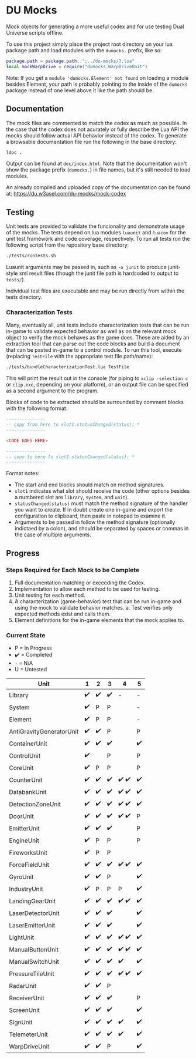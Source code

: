 # DU Mocks

Mock objects for generating a more useful codex and for use testing Dual Universe scripts offline.

To use this project simply place the project root directory on your lua package path and load modules with the `dumocks.` prefix, like so:

```lua
package.path = package.path..";../du-mocks/?.lua"
local mockWarpDrive = require("dumocks.WarpDriveUnit")
```

Note: If you get a `module 'dumocks.Element' not found` on loading a module besides Element, your path is probably pointing to the inside of the `dumocks` package instead of one level above it like the path should be.

## Documentation

The mock files are commented to match the codex as much as possible. In the case that the codex does not acurately or fully describe the Lua API the mocks should follow actual API behavior instead of the codex. To generate a browsable documentation file run the following in the base directory:

```sh
ldoc .
```

Output can be found at `doc/index.html`. Note that the documentation won't show the package prefix (`dumocks.`) in file names, but it's still needed to load modules.

An already compiled and uploaded copy of the documentation can be found at: https://du.w3asel.com/du-mocks/mock-codex

## Testing

Unit tests are provided to validate the funcionality and demonstrate usage of the mocks. The tests depend on lua modules `luaunit` and `luacov` for the unit test framework and code coverage, respectively. To run all tests run the following script from the repository base directory:

```sh
./tests/runTests.sh
```

Luaunit arguments may be passed in, such as `-o junit` to produce junit-style xml result files (though the junit file path is hardcoded to output to `tests/`).

Individual test files are executable and may be run directly from within the tests directory.

### Characterization Tests

Many, eventually all, unit tests include characterization tests that can be run in-game to validate expected behavior as well as on the relevant mock object to verify the mock behaves as the game does. These are aided by an extraction tool that can parse out the code blocks and build a document that can be pasted in-game to a control module. To run this tool, execute (replacing `TestFile` with the appropriate test file path/name):

```sh
./tests/bundleCharacterizationTest.lua TestFile
```

This will print the result out in the console (for piping to `xclip -selection c` or `clip.exe`, depending on your platform), or an output file can be specified as a second argument to the program.

Blocks of code to be extracted should be surrounded by comment blocks with the following format:

```lua
---------------
-- copy from here to slot1.statusChanged(status): *
---------------

<CODE GOES HERE>

---------------
-- copy to here to slot1.statusChanged(status): *
---------------
```

Format notes:

* The start and end blocks should match on method signatures. 
* `slot1` indicates what slot should receive the code (other options besides a numbered slot are `library`, `system`, and `unit`).
* `statusChanged(status)` must match the method signature of the handler you want to create. If in doubt create one in-game and export the configuration to clipboard, then paste in notepad to examine it.
* Arguments to be passed in follow the method signature (optionally indictaed by a colon), and should be separated by spaces or commas in the case of multiple arguments.

## Progress

### Steps Required for Each Mock to be Complete

1. Full documentation matching or exceeding the Codex.
2. Implementation to allow each method to be used for testing.
3. Unit testing for each method.
4. A characterization (game-behavior) test that can be run in-game and using the mock to validate behavior matches.
  a. Test verifies only expected methods exist and calls them.
5. Element definitions for the in-game elements that the mock applies to.

### Current State

* P = In Progress
* :heavy_check_mark: = Completed
* `-` = N/A
* U = Untested

| Unit | 1 | 2 | 3 | 4 | 5 |
| ---- | - | - | - | - | - |
| Library | :heavy_check_mark: | :heavy_check_mark: | :heavy_check_mark: | - | - |
| System | :heavy_check_mark: | P | P | | - |
| Element | :heavy_check_mark: | P | P | | - |
| AntiGravityGeneratorUnit | :heavy_check_mark: | :heavy_check_mark: | P | | P |
| ContainerUnit | :heavy_check_mark: | :heavy_check_mark: | :heavy_check_mark: | | :heavy_check_mark: |
| ControlUnit | :heavy_check_mark: | | P | | P |
| CoreUnit | :heavy_check_mark: | P | P | | P |
| CounterUnit | :heavy_check_mark: | :heavy_check_mark: | :heavy_check_mark: | :heavy_check_mark: :heavy_check_mark: | :heavy_check_mark: |
| DatabankUnit | :heavy_check_mark: | :heavy_check_mark: | :heavy_check_mark: | :heavy_check_mark: :heavy_check_mark: | :heavy_check_mark: |
| DetectionZoneUnit | :heavy_check_mark: | :heavy_check_mark: | :heavy_check_mark: | :heavy_check_mark: :heavy_check_mark: | :heavy_check_mark: |
| DoorUnit | :heavy_check_mark: | :heavy_check_mark: | :heavy_check_mark: | :heavy_check_mark: :heavy_check_mark: | P |
| EmitterUnit | :heavy_check_mark: | :heavy_check_mark: | :heavy_check_mark: | | P |
| EngineUnit | :heavy_check_mark: | P | P | | P |
| FireworksUnit | :heavy_check_mark: | P | P | | |
| ForceFieldUnit | :heavy_check_mark: | :heavy_check_mark: | :heavy_check_mark: | :heavy_check_mark: :heavy_check_mark: | :heavy_check_mark: |
| GyroUnit | :heavy_check_mark: | :heavy_check_mark: | P | | :heavy_check_mark: |
| IndustryUnit | :heavy_check_mark: | P | P | P | :heavy_check_mark: |
| LandingGearUnit | :heavy_check_mark: | :heavy_check_mark: | :heavy_check_mark: | :heavy_check_mark: :heavy_check_mark: | :heavy_check_mark: |
| LaserDetectorUnit | :heavy_check_mark: | :heavy_check_mark: | :heavy_check_mark: | | :heavy_check_mark: |
| LaserEmitterUnit | :heavy_check_mark: | :heavy_check_mark: | :heavy_check_mark: | | :heavy_check_mark: |
| LightUnit | :heavy_check_mark: | :heavy_check_mark: | :heavy_check_mark: | :heavy_check_mark: :heavy_check_mark: | :heavy_check_mark: |
| ManualButtonUnit | :heavy_check_mark: | :heavy_check_mark: | :heavy_check_mark: | :heavy_check_mark: :heavy_check_mark: | :heavy_check_mark: |
| ManualSwitchUnit | :heavy_check_mark: | :heavy_check_mark: | :heavy_check_mark: | :heavy_check_mark: | :heavy_check_mark: |
| PressureTileUnit | :heavy_check_mark: | :heavy_check_mark: | :heavy_check_mark: | :heavy_check_mark: :heavy_check_mark: | :heavy_check_mark: |
| RadarUnit | :heavy_check_mark: | :heavy_check_mark: | P | | |
| ReceiverUnit | :heavy_check_mark: | :heavy_check_mark: | :heavy_check_mark: | | P |
| ScreenUnit | :heavy_check_mark: | :heavy_check_mark: | :heavy_check_mark:| | :heavy_check_mark: |
| SignUnit | :heavy_check_mark: | :heavy_check_mark: | :heavy_check_mark:| :heavy_check_mark: | :heavy_check_mark: |
| TelemeterUnit | :heavy_check_mark: | :heavy_check_mark: | :heavy_check_mark: | :heavy_check_mark: | :heavy_check_mark: |
| WarpDriveUnit | :heavy_check_mark: | :heavy_check_mark: | P | | :heavy_check_mark: |
